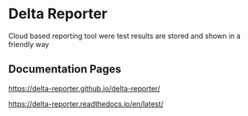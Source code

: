 # Delta Reporter

Cloud based reporting tool were test results are stored and shown in a friendly way

## Documentation Pages

https://delta-reporter.github.io/delta-reporter/

https://delta-reporter.readthedocs.io/en/latest/
